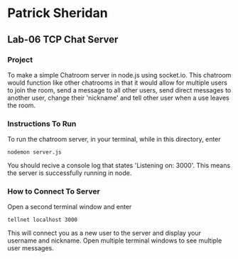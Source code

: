 # Patrick Sheridan
## Lab-06 TCP Chat Server

### Project
To make a simple Chatroom server in node.js using socket.io. This chatroom would function like other chatrooms in that it would allow for multiple users to join the room, send a message to all other users, send direct messages to another user, change their 'nickname' and tell other user when a use leaves the room.

### Instructions To Run
To run the chatroom server, in your terminal, while in this directory, enter 
```
nodemon server.js 
```
You should recive a console log that states 'Listening on: 3000'. This means the server is successfully running in node.


### How to Connect To Server
Open a second terminal window and enter
```
tellnet localhost 3000
```
This will connect you as a new user to the server and display your username and nickname.
Open multiple terminal windows to see multiple user messages.

